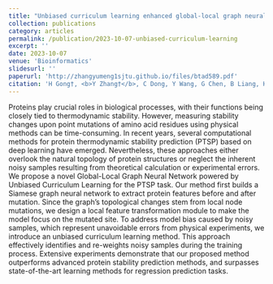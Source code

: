```yaml
---
title: "Unbiased curriculum learning enhanced global-local graph neural network for protein thermodynamic stability prediction"
collection: publications
category: articles
permalink: /publication/2023-10-07-unbiased-curriculum-learning
excerpt: ''
date: 2023-10-07
venue: 'Bioinformatics'
slidesurl: ''
paperurl: 'http://zhangyumeng1sjtu.github.io/files/btad589.pdf'
citation: 'H Gong†, <b>Y Zhang†</b>, C Dong, Y Wang, G Chen, B Liang, H Li, L Liu, J Xu & G Li. (2023). Unbiased curriculum learning enhanced global-local graph neural network for protein thermodynamic stability prediction. <i>Bioinformatics</i>, 39(10), btad589.'
---
```

Proteins play crucial roles in biological processes, with their functions being closely tied to thermodynamic stability. However, measuring stability changes upon point mutations of amino acid residues using physical methods can be time-consuming. In recent years, several computational methods for protein thermodynamic stability prediction (PTSP) based on deep learning have emerged. Nevertheless, these approaches either overlook the natural topology of protein structures or neglect the inherent noisy samples resulting from theoretical calculation or experimental errors. We propose a novel Global-Local Graph Neural Network powered by Unbiased Curriculum Learning for the PTSP task. Our method first builds a Siamese graph neural network to extract protein features before and after mutation. Since the graph’s topological changes stem from local node mutations, we design a local feature transformation module to make the model focus on the mutated site. To address model bias caused by noisy samples, which represent unavoidable errors from physical experiments, we introduce an unbiased curriculum learning method. This approach effectively identifies and re-weights noisy samples during the training process. Extensive experiments demonstrate that our proposed method outperforms advanced protein stability prediction methods, and surpasses state-of-the-art learning methods for regression prediction tasks.
